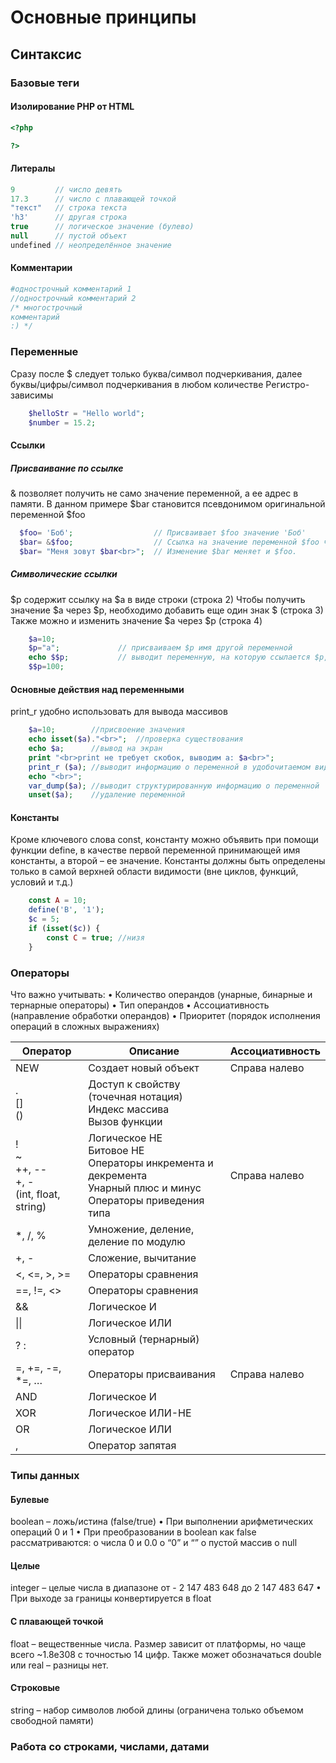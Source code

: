 # Основные принципы
##  Синтаксис
### Базовые теги
#### Изолирование PHP от HTML
```php
<?php

?>

```

#### Литералы
```php
9         // число девять
17.3      // число с плавающей точкой
"текст"   // строка текста
'h3'      // другая строка
true      // логическое значение (булево)
null      // пустой объект
undefined // неопределённое значение
```

#### Комментарии
```php
#однострочный комментарий 1
//однострочный комментарий 2
/* многострочный
комментарий
:) */ 
```

### Переменные
Сразу после $ следует только буква/символ подчеркивания, далее буквы/цифры/символ подчеркивания в любом количестве
Регистро-зависимы

```php
    $helloStr = "Hello world";
    $number = 15.2;
```

#### Ссылки
##### Присваивание по ссылке
& позволяет получить не само значение переменной, а ее адрес в памяти.
В данном примере $bar становится псевдонимом оригинальной переменной $foo
```php
  $foo= 'Боб';                  // Присваивает $foo значение 'Боб'
  $bar= &$foo;                  // Ссылка на значение переменной $foo через $bar.
  $bar= "Меня зовут $bar<br>";  // Изменение $bar меняет и $foo.
```

##### Символические ссылки
$p содержит ссылку на $a в виде строки (строка 2)
Чтобы получить значение $a через $p, необходимо добавить еще один знак $ (строка 3)
Также можно и изменить значение $a через $p (строка 4)
```php
    $a=10;
    $p="a";             // присваиваем $p имя другой переменной
    echo $$p;           // выводит переменную, на которую ссылается $p, т. е. $a
    $$p=100;
```

#### Основные действия над переменными
print_r удобно использовать для вывода массивов

```php
    $a=10;        //присвоение значения
    echo isset($a)."<br>";  //проверка существования
    echo $a;      //вывод на экран
    print "<br>print не требует скобок, выводим a: $a<br>";
    print_r ($a); //выводит информацию о переменной в удобочитаемом виде
    echo "<br>";
    var_dump($a); //выводит структурированную информацию о переменной
    unset($a);    //удаление переменной
```


#### Константы
Кроме ключевого слова const, константу можно объявить при помощи функции define, в качестве первой переменной принимающей имя константы, а второй – ее значение.
Константы должны быть определены только в самой верхней области видимости (вне циклов, функций, условий и т.д.)

```php
    const A = 10;
    define('B', '1');
    $c = 5;
    if (isset($c)) {
        const C = true; //низя
    }
```
### Операторы
Что важно учитывать:
• Количество операндов (унарные, бинарные и тернарные операторы)
• Тип операндов
• Ассоциативность (направление обработки операндов)
• Приоритет (порядок исполнения операций в сложных выражениях)

| **Оператор**                                             | **Описание**                                                                                                                  | **Ассоциативность** |
| -------------------------------------------------------- | ----------------------------------------------------------------------------------------------------------------------------- | ------------------- |
| NEW                                                      | Создает новый объект                                                                                                          | Справа налево       |
| .  <br>[]  <br>()                                        | Доступ к свойству (точечная нотация)  <br>Индекс массива  <br>Вызов функции                                                   |                     |
| !  <br>~  <br>++, --  <br>+, -  <br>(int, float, string) | Логическое НЕ  <br>Битовое НЕ  <br>Операторы инкремента и декремента  <br>Унарный плюс и минус  <br>Операторы приведения типа | Справа налево       |
| *, /, %                                                  | Умножение, деление, деление по модулю                                                                                         |                     |
| +, -                                                     | Сложение, вычитание                                                                                                           |                     |
| <, <=, >, >=                                             | Операторы сравнения                                                                                                           |                     |
| ==, !=, <>                                               | Операторы сравнения                                                                                                           |                     |
| &&                                                       | Логическое И                                                                                                                  |                     |
| \|\|                                                     | Логическое ИЛИ                                                                                                                |                     |
| ?  :                                                     | Условный (тернарный) оператор                                                                                                 |                     |
| =, +=, -=, *=, …                                         | Операторы присваивания                                                                                                        | Справа налево       |
| AND                                                      | Логическое И                                                                                                                  |                     |
| XOR                                                      | Логическое ИЛИ-НЕ                                                                                                             |                     |
| OR                                                       | Логическое ИЛИ                                                                                                                |                     |
| ,                                                        | Оператор запятая                                                                                                              |                     |
### Типы данных
#### Булевые
boolean – ложь/истина (false/true)
• При выполнении арифметических операций 0 и 1
• При преобразовании в boolean как false рассматриваются:
o числа 0 и 0.0
o “0” и “”
o пустой массив
o null
#### Целые
integer – целые числа в диапазоне от - 2 147 483 648 до 2 147 483 647
• При выходе за границы конвертируется в float
#### С плавающей точкой
float – вещественные числа. Размер зависит от платформы, но чаще всего ~1.8e308 с точностью 14 цифр. Также может обозначаться double или real – разницы нет.
#### Строковые
string – набор символов любой длины (ограничена только объемом свободной памяти)
### Работа со строками, числами, датами